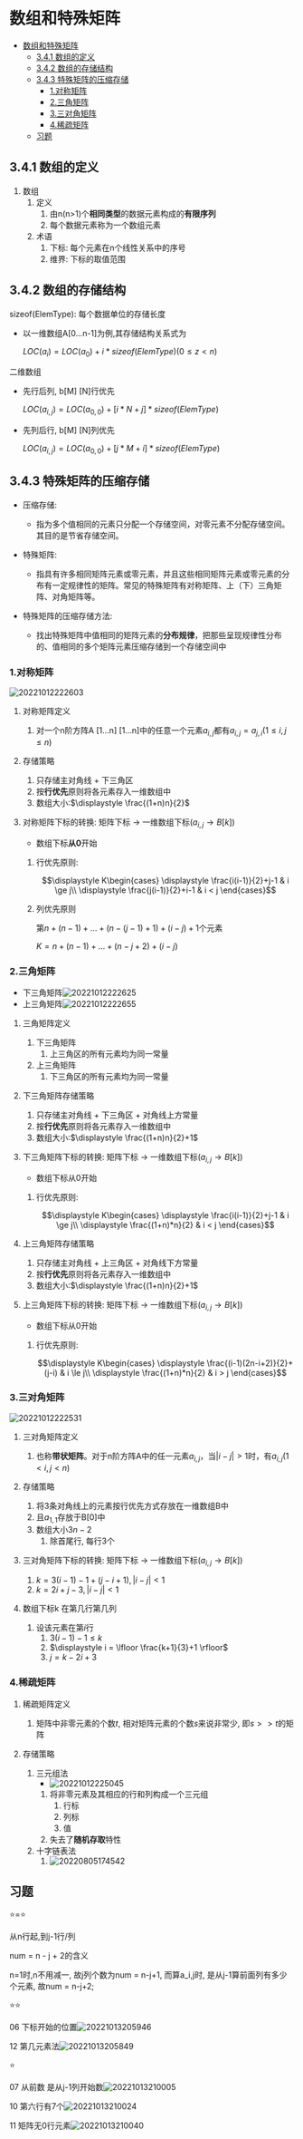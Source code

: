# 数组和特殊矩阵

- [数组和特殊矩阵](#数组和特殊矩阵)
  - [3.4.1 数组的定义](#341-数组的定义)
  - [3.4.2 数组的存储结构](#342-数组的存储结构)
  - [3.4.3 特殊矩阵的压缩存储](#343-特殊矩阵的压缩存储)
    - [1.对称矩阵](#1对称矩阵)
    - [2.三角矩阵](#2三角矩阵)
    - [3.三对角矩阵](#3三对角矩阵)
    - [4.稀疏矩阵](#4稀疏矩阵)
  - [习题](#习题)

## 3.4.1 数组的定义

1. 数组
   1. 定义
      1. 由n(n>1)个**相同类型**的数据元素构成的**有限序列**
      2. 每个数据元素称为一个数组元素
   2. 术语
      1. 下标: 每个元素在n个线性关系中的序号
      2. 维界: 下标的取值范围

## 3.4.2 数组的存储结构

sizeof(ElemType): 每个数据单位的存储长度

- 以一维数组A[0...n-1]为例,其存储结构关系式为

    $LOC(a_i) = LOC(a_0) + i * sizeof(ElemType)(0 \le z < n)$

二维数组

- 先行后列, b[M] [N]行优先

    $LOC(a_{i,j}) = LOC(a_{0,0}) + [i * N + j] * sizeof(ElemType)$

- 先列后行, b[M] [N]列优先

    $LOC(a_{i,j}) = LOC(a_{0,0}) + [j * M + i] * sizeof(ElemType)$

## 3.4.3 特殊矩阵的压缩存储

- 压缩存储:
  - 指为多个值相同的元素只分配一个存储空间，对零元素不分配存储空间。其目的是节省存储空间。

- 特殊矩阵:
  - 指具有许多相同矩阵元素或零元素，并且这些相同矩阵元素或零元素的分布有一定规律性的矩阵。常见的特殊矩阵有对称矩阵、上（下）三角矩阵、对角矩阵等。

- 特殊矩阵的压缩存储方法:
  - 找出特殊矩阵中值相同的矩阵元素的**分布规律**，把那些呈现规律性分布的、值相同的多个矩阵元素压缩存储到一个存储空间中

### 1.对称矩阵

![20221012222603](https://raw.githubusercontent.com/Logible/Image/main/note_image/20221012222603.png)

1. 对称矩阵定义
   1. 对一个n阶方阵A [1...n] [1...n]中的任意一个元素$a_{i,j}$都有$a_{i,j} = a_{j,i}(1 \le i,j \le n)$

2. 存储策略
   1. 只存储主对角线 + 下三角区
   2. 按**行优先**原则将各元素存入一维数组中
   3. 数组大小:$\displaystyle \frac{(1+n)n}{2}$

3. 对称矩阵下标的转换: 矩阵下标 -> 一维数组下标$(a_{i,j} \to B[k])$
   - 数组下标**从0**开始
   1. 行优先原则:

      $$\displaystyle K\begin{cases}
      \displaystyle \frac{i(i-1)}{2}+j-1 & i \ge j\\
      \displaystyle \frac{j(i-1)}{2}+i-1 & i < j
      \end{cases}$$

   2. 列优先原则

      第$n+(n-1)+...+(n-(j-1)+1)+(i-j)+1$个元素

      $\displaystyle K = n+(n-1)+...+(n-j+2)+(i-j)$

### 2.三角矩阵

- 下三角矩阵![20221012222625](https://raw.githubusercontent.com/Logible/Image/main/note_image/20221012222625.png)
- 上三角矩阵![20221012222655](https://raw.githubusercontent.com/Logible/Image/main/note_image/20221012222655.png)

1. 三角矩阵定义
   1. 下三角矩阵
      1. 上三角区的所有元素均为同一常量
   2. 上三角矩阵
      1. 下三角区的所有元素均为同一常量

2. 下三角矩阵存储策略
   1. 只存储主对角线 + 下三角区 + 对角线上方常量
   2. 按**行优先**原则将各元素存入一维数组中
   3. 数组大小:$\displaystyle \frac{(1+n)n}{2}+1$

3. 下三角矩阵下标的转换: 矩阵下标 -> 一维数组下标$(a_{i,j} \to B[k])$
   - 数组下标从0开始
   1. 行优先原则:

      $$\displaystyle K\begin{cases}
      \displaystyle \frac{i(i-1)}{2}+j-1 & i \ge j\\
      \displaystyle \frac{(1+n)*n}{2} & i < j
      \end{cases}$$

4. 上三角矩阵存储策略
   1. 只存储主对角线 + 上三角区 + 对角线下方常量
   2. 按**行优先**原则将各元素存入一维数组中
   3. 数组大小:$\displaystyle \frac{(1+n)n}{2}+1$

5. 上三角矩阵下标的转换: 矩阵下标 -> 一维数组下标$(a_{i,j} \to B[k])$
   - 数组下标从0开始
   1. 行优先原则:

      $$\displaystyle K\begin{cases}
      \displaystyle \frac{(i-1)(2n-i+2)}{2}+(j-i) & i \le j\\
      \displaystyle \frac{(1+n)*n}{2} & i > j
      \end{cases}$$

### 3.三对角矩阵

![20221012222531](https://raw.githubusercontent.com/Logible/Image/main/note_image/20221012222531.png)

1. 三对角矩阵定义
   1. 也称**带状矩阵**。对于n阶方阵A中的任一元素$a_{i,j}$，当$|i-j|>1$时，有$a_{i,j} (1<i,j<n)$

2. 存储策略
   1. 将3条对角线上的元素按行优先方式存放在一维数组B中
   2. 且$a_{1,1}$存放于B[0]中
   3. 数组大小$3n-2$
      1. 除首尾行, 每行3个

3. 三对角矩阵下标的转换: 矩阵下标 -> 一维数组下标$(a_{i,j} \to B[k])$
   1. $k=3(i-1)-1 + (j-i+1),|i-j|<1$
   2. $k=2i+j-3,|i-j|<1$

4. 数组下标k 在第几行第几列
   1. 设该元素在第$i$行
      1. $3(i-1)-1 \le k$
      2. $\displaystyle i = \lfloor \frac{k+1}{3}+1 \rfloor$
      3. $j = k-2i+3$

### 4.稀疏矩阵

1. 稀疏矩阵定义
   1. 矩阵中非零元素的个数$t$, 相对矩阵元素的个数$s$来说非常少, 即$s>>t$的矩阵

2. 存储策略
   1. 三元组法
      - ![20221012225045](https://raw.githubusercontent.com/Logible/Image/main/note_image/20221012225045.png)
      1. 将非零元素及其相应的行和列构成一个三元组
         1. 行标
         2. 列标
         3. 值
      2. 失去了**随机存取**特性
   2. 十字链表法
      1. ![20220805174542](https://raw.githubusercontent.com/Logible/Image/main/note_image/20220805174542.png)

## 习题

⭐=⭐

从n行起,到j-1行/列

num = n - j + 2的含义

n=1时,n不用减一, 故j列个数为num = n-j+1, 而算a_i,j时, 是从j-1算前面列有多少个元素, 故num = n-j+2;

⭐⭐

06 下标开始的位置![20221013205946](https://raw.githubusercontent.com/Logible/Image/main/note_image/20221013205946.png)

12 第几元素法![20221013205849](https://raw.githubusercontent.com/Logible/Image/main/note_image/20221013205849.png)

⭐

07 从前数 是从j-1列开始数![20221013210005](https://raw.githubusercontent.com/Logible/Image/main/note_image/20221013210005.png)

10 第六行有7个![20221013210024](https://raw.githubusercontent.com/Logible/Image/main/note_image/20221013210024.png)

11 矩阵无0行元素![20221013210040](https://raw.githubusercontent.com/Logible/Image/main/note_image/20221013210040.png)
